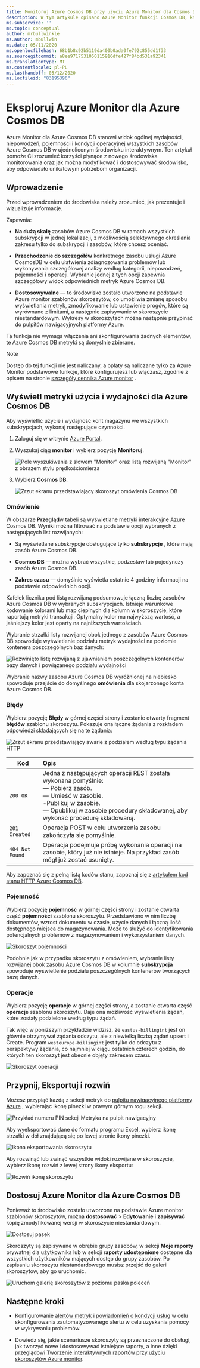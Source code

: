 ```yaml
---
title: Monitoruj Azure Cosmos DB przy użyciu Azure Monitor dla Cosmos DB | Microsoft Docs
description: W tym artykule opisano Azure Monitor funkcji Cosmos DB, która zapewnia Cosmos DB właściciele z szybką wiedzą na temat problemów z wydajnością i wykorzystaniem ich kont CosmosDB.
ms.subservice: ''
ms.topic: conceptual
author: mrbullwinkle
ms.author: mbullwin
ms.date: 05/11/2020
ms.openlocfilehash: 68b1b8c92b5119da400b0ada0fe792c855dd1f33
ms.sourcegitcommit: a8ee9717531050115916dfe427f84bd531a92341
ms.translationtype: MT
ms.contentlocale: pl-PL
ms.lasthandoff: 05/12/2020
ms.locfileid: "83195396"
---
```

# <a name="explore-azure-monitor-for-azure-cosmos-db"></a>Eksploruj Azure Monitor dla Azure Cosmos DB

Azure Monitor dla Azure Cosmos DB stanowi widok ogólnej wydajności, niepowodzeń, pojemności i kondycji operacyjnej wszystkich zasobów Azure Cosmos DB w ujednoliconym środowisku interaktywnym. Ten artykuł pomoże Ci zrozumieć korzyści płynące z nowego środowiska monitorowania oraz jak można modyfikować i dostosowywać środowisko, aby odpowiadało unikatowym potrzebom organizacji.   

## <a name="introduction"></a>Wprowadzenie

Przed wprowadzeniem do środowiska należy zrozumieć, jak prezentuje i wizualizuje informacje. 

Zapewnia:

* **Na dużą skalę** zasobów Azure Cosmos DB w ramach wszystkich subskrypcji w jednej lokalizacji, z możliwością selektywnego określania zakresu tylko do subskrypcji i zasobów, które chcesz oceniać.

* **Przechodzenie do szczegółów** konkretnego zasobu usługi Azure CosmosDB w celu ułatwienia zdiagnozowania problemów lub wykonywania szczegółowej analizy według kategorii, niepowodzeń, pojemności i operacji. Wybranie jednej z tych opcji zapewnia szczegółowy widok odpowiednich metryk Azure Cosmos DB.  

* **Dostosowywalne** — to środowisko zostało utworzone na podstawie Azure monitor szablonów skoroszytów, co umożliwia zmianę sposobu wyświetlania metryk, zmodyfikowanie lub ustawienie progów, które są wyrównane z limitami, a następnie zapisywanie w skoroszycie niestandardowym. Wykresy w skoroszytach można następnie przypinać do pulpitów nawigacyjnych platformy Azure.  

Ta funkcja nie wymaga włączenia ani skonfigurowania żadnych elementów, te Azure Cosmos DB metryki są domyślnie zbierane.

>[!NOTE]
>Dostęp do tej funkcji nie jest naliczany, a opłaty są naliczane tylko za Azure Monitor podstawowe funkcje, które konfigurujesz lub włączasz, zgodnie z opisem na stronie [szczegóły cennika Azure monitor](https://azure.microsoft.com/pricing/details/monitor/) .

## <a name="view-utilization-and-performance-metrics-for-azure-cosmos-db"></a>Wyświetl metryki użycia i wydajności dla Azure Cosmos DB

Aby wyświetlić użycie i wydajność kont magazynu we wszystkich subskrypcjach, wykonaj następujące czynności.

1. Zaloguj się w witrynie [Azure Portal](https://portal.azure.com).

2. Wyszukaj ciąg **monitor** i wybierz pozycję **Monitoruj**.

    ![Pole wyszukiwania z słowem "Monitor" oraz listą rozwijaną "Monitor" z obrazem stylu prędkościomierza](./media/cosmosdb-insights-overview/search-monitor.png)

3. Wybierz **Cosmos DB**.

    ![Zrzut ekranu przedstawiający skoroszyt omówienia Cosmos DB](./media/cosmosdb-insights-overview/cosmos-db.png)

### <a name="overview"></a>Omówienie

W obszarze **Przegląd**w tabeli są wyświetlane metryki interakcyjne Azure Cosmos DB. Wyniki można filtrować na podstawie opcji wybranych z następujących list rozwijanych:

* Są wyświetlane subskrypcje obsługujące tylko **subskrypcje** , które mają zasób Azure Cosmos DB.  

* **Cosmos DB** — można wybrać wszystkie, podzestaw lub pojedynczy zasób Azure Cosmos DB.

* **Zakres czasu** — domyślnie wyświetla ostatnie 4 godziny informacji na podstawie odpowiednich opcji.

Kafelek licznika pod listą rozwijaną podsumowuje łączną liczbę zasobów Azure Cosmos DB w wybranych subskrypcjach. Istnieje warunkowe kodowanie kolorami lub map cieplnych dla kolumn w skoroszycie, które raportują metryki transakcji. Optymalny kolor ma najwyższą wartość, a jaśniejszy kolor jest oparty na najniższych wartościach. 

Wybranie strzałki listy rozwijanej obok jednego z zasobów Azure Cosmos DB spowoduje wyświetlenie podziału metryk wydajności na poziomie kontenera poszczególnych baz danych:

![Rozwinięto listę rozwijaną z ujawnianiem poszczególnych kontenerów bazy danych i powiązanego podziału wydajności](./media/cosmosdb-insights-overview/container-view.png)

Wybranie nazwy zasobu Azure Cosmos DB wyróżnionej na niebiesko spowoduje przejście do domyślnego **omówienia** dla skojarzonego konta Azure Cosmos DB. 

### <a name="failures"></a>Błędy

Wybierz pozycję **Błędy** w górnej części strony i zostanie otwarty fragment **błędów** szablonu skoroszytu. Pokazuje ona łączne żądania z rozkładem odpowiedzi składających się na te żądania:

![Zrzut ekranu przedstawiający awarie z podziałem według typu żądania HTTP](./media/cosmosdb-insights-overview/failures.png)

| Kod      |  Opis       | 
|-----------|:--------------------|
| `200 OK`  | Jedna z następujących operacji REST została wykonana pomyślnie: </br>— Pobierz zasób. </br> — Umieść w zasobie. </br> -Publikuj w zasobie. </br> — Opublikuj w zasobie procedury składowanej, aby wykonać procedurę składowaną.|
| `201 Created` | Operacja POST w celu utworzenia zasobu zakończyła się pomyślnie. |
| `404 Not Found` | Operacja podejmuje próbę wykonania operacji na zasobie, który już nie istnieje. Na przykład zasób mógł już zostać usunięty. |

Aby zapoznać się z pełną listą kodów stanu, zapoznaj się z [artykułem kod stanu HTTP Azure Cosmos DB](https://docs.microsoft.com/rest/api/cosmos-db/http-status-codes-for-cosmosdb).

### <a name="capacity"></a>Pojemność

Wybierz pozycję **pojemność** w górnej części strony i zostanie otwarta część **pojemności** szablonu skoroszytu. Przedstawiono w nim liczbę dokumentów, wzrost dokumentu w czasie, użycie danych i łączną ilość dostępnego miejsca do magazynowania.  Może to służyć do identyfikowania potencjalnych problemów z magazynowaniem i wykorzystaniem danych.

![Skoroszyt pojemności](./media/cosmosdb-insights-overview/capacity.png) 

Podobnie jak w przypadku skoroszytu z omówieniem, wybranie listy rozwijanej obok zasobu Azure Cosmos DB w kolumnie **subskrypcja** spowoduje wyświetlenie podziału poszczególnych kontenerów tworzących bazę danych.

### <a name="operations"></a>Operacje 

Wybierz pozycję **operacje** w górnej części strony, a zostanie otwarta część **operacje** szablonu skoroszytu. Daje ona możliwość wyświetlenia żądań, które zostały podzielone według typu żądań. 

Tak więc w poniższym przykładzie widzisz, że `eastus-billingint` jest on głównie otrzymywał żądania odczytu, ale z niewielką liczbą żądań upsert i Create. Program `westeurope-billingint` jest tylko do odczytu z perspektywy żądania, co najmniej w ciągu ostatnich czterech godzin, do których ten skoroszyt jest obecnie objęty zakresem czasu.

![Skoroszyt operacji](./media/cosmosdb-insights-overview/operation.png) 

## <a name="pin-export-and-expand"></a>Przypnij, Eksportuj i rozwiń

Możesz przypiąć każdą z sekcji metryk do [pulpitu nawigacyjnego platformy Azure](https://docs.microsoft.com/azure/azure-portal/azure-portal-dashboards) , wybierając ikonę pinezki w prawym górnym rogu sekcji.

![Przykład numeru PIN sekcji Metryka na pulpit nawigacyjny](./media/cosmosdb-insights-overview/pin.png)

Aby wyeksportować dane do formatu programu Excel, wybierz ikonę strzałki w dół znajdującą się po lewej stronie ikony pinezki.

![Ikona eksportowania skoroszytu](./media/cosmosdb-insights-overview/export.png)

Aby rozwinąć lub zwinąć wszystkie widoki rozwijane w skoroszycie, wybierz ikonę rozwiń z lewej strony ikony eksportu:

![Rozwiń ikonę skoroszytu](./media/cosmosdb-insights-overview/expand.png)

## <a name="customize-azure-monitor-for-azure-cosmos-db"></a>Dostosuj Azure Monitor dla Azure Cosmos DB

Ponieważ to środowisko zostało utworzone na podstawie Azure monitor szablonów skoroszytów, można **dostosować**  >  **Edytowanie** i **zapisywać** kopię zmodyfikowanej wersji w skoroszycie niestandardowym. 

![Dostosuj pasek](./media/cosmosdb-insights-overview/customize.png)

Skoroszyty są zapisywane w obrębie grupy zasobów, w sekcji **Moje raporty** prywatnej dla użytkownika lub w sekcji **raporty udostępnione** dostępne dla wszystkich użytkowników mających dostęp do grupy zasobów. Po zapisaniu skoroszytu niestandardowego musisz przejść do galerii skoroszytów, aby go uruchomić.

![Uruchom galerię skoroszytów z poziomu paska poleceń](./media/cosmosdb-insights-overview/gallery.png)

## <a name="next-steps"></a>Następne kroki

* Konfigurowanie [alertów metryk](../platform/alerts-metric.md) i [powiadomień o kondycji usług](../../service-health/alerts-activity-log-service-notifications.md) w celu skonfigurowania zautomatyzowanego alertu w celu uzyskania pomocy w wykrywaniu problemów.

* Dowiedz się, jakie scenariusze skoroszyty są przeznaczone do obsługi, jak tworzyć nowe i dostosowywać istniejące raporty, a inne dzięki przeglądowi [Tworzenie interaktywnych raportów przy użyciu skoroszytów Azure monitor](../app/usage-workbooks.md).
